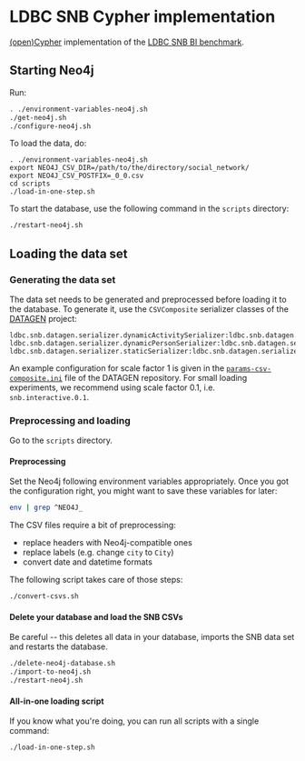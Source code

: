 # LDBC SNB Cypher implementation

[(open)Cypher](http://www.opencypher.org/) implementation of the [LDBC SNB BI benchmark](https://github.com/ldbc/ldbc_snb_docs).

## Starting Neo4j

Run:

```bash
. ./environment-variables-neo4j.sh
./get-neo4j.sh
./configure-neo4j.sh
```

To load the data, do:
```
. ./environment-variables-neo4j.sh
export NEO4J_CSV_DIR=/path/to/the/directory/social_network/
export NEO4J_CSV_POSTFIX=_0_0.csv
cd scripts
./load-in-one-step.sh
```

To start the database, use the following command in the `scripts` directory:

```bash
./restart-neo4j.sh
```

## Loading the data set

### Generating the data set

The data set needs to be generated and preprocessed before loading it to the database. To generate it, use the `CSVComposite` serializer classes of the [DATAGEN](https://github.com/ldbc/ldbc_snb_datagen/) project:

```
ldbc.snb.datagen.serializer.dynamicActivitySerializer:ldbc.snb.datagen.serializer.snb.csv.dynamicserializer.activity.CsvCompositeDynamicActivitySerializer
ldbc.snb.datagen.serializer.dynamicPersonSerializer:ldbc.snb.datagen.serializer.snb.csv.dynamicserializer.person.CsvCompositeDynamicPersonSerializer
ldbc.snb.datagen.serializer.staticSerializer:ldbc.snb.datagen.serializer.snb.csv.staticserializer.CsvCompositeStaticSerializer
```

An example configuration for scale factor 1 is given in the [`params-csv-composite.ini`](https://github.com/ldbc/ldbc_snb_datagen/blob/master/params-csv-composite.ini) file of the DATAGEN repository. For small loading experiments, we recommend using scale factor 0.1, i.e. `snb.interactive.0.1`.

### Preprocessing and loading

Go to the `scripts` directory.

#### Preprocessing

Set the Neo4j following environment variables appropriately. Once you got the configuration right, you might want to save these variables for later:

```bash
env | grep ^NEO4J_
```

The CSV files require a bit of preprocessing:

* replace headers with Neo4j-compatible ones
* replace labels (e.g. change `city` to `City`)
* convert date and datetime formats

The following script takes care of those steps:

```bash
./convert-csvs.sh
```

#### Delete your database and load the SNB CSVs

Be careful -- this deletes all data in your database, imports the SNB data set and restarts the database.

```bash
./delete-neo4j-database.sh
./import-to-neo4j.sh
./restart-neo4j.sh
```

#### All-in-one loading script

If you know what you're doing, you can run all scripts with a single command:

```bash
./load-in-one-step.sh
```

